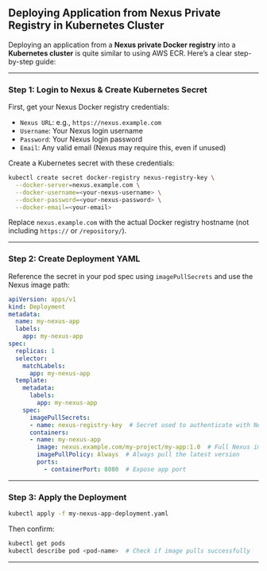 ## Deploying Application from Nexus Private Registry in Kubernetes Cluster

Deploying an application from a **Nexus private Docker registry** into a **Kubernetes cluster** is quite similar to using AWS ECR. Here’s a clear step-by-step guide:

---

### Step 1: Login to Nexus & Create Kubernetes Secret

First, get your Nexus Docker registry credentials:

- `Nexus URL`: e.g., `https://nexus.example.com`
- `Username`: Your Nexus login username
- `Password`: Your Nexus login password
- `Email`: Any valid email (Nexus may require this, even if unused)

Create a Kubernetes secret with these credentials:

```bash
kubectl create secret docker-registry nexus-registry-key \
  --docker-server=nexus.example.com \
  --docker-username=<your-nexus-username> \
  --docker-password=<your-nexus-password> \
  --docker-email=<your-email>
```

Replace `nexus.example.com` with the actual Docker registry hostname (not including `https://` or `/repository/`).

---

### Step 2: Create Deployment YAML

Reference the secret in your pod spec using `imagePullSecrets` and use the Nexus image path:

```yaml
apiVersion: apps/v1
kind: Deployment
metadata:
  name: my-nexus-app
  labels:
    app: my-nexus-app
spec:
  replicas: 1
  selector:
    matchLabels:
      app: my-nexus-app
  template:
    metadata:
      labels:
        app: my-nexus-app
    spec:
      imagePullSecrets:
      - name: nexus-registry-key  # Secret used to authenticate with Nexus private registry
      containers:
      - name: my-nexus-app
        image: nexus.example.com/my-project/my-app:1.0  # Full Nexus image URL
        imagePullPolicy: Always  # Always pull the latest version
        ports:
          - containerPort: 8080  # Expose app port
```

---

###  Step 3: Apply the Deployment

```bash
kubectl apply -f my-nexus-app-deployment.yaml
```

Then confirm:

```bash
kubectl get pods
kubectl describe pod <pod-name>  # Check if image pulls successfully
```

---
